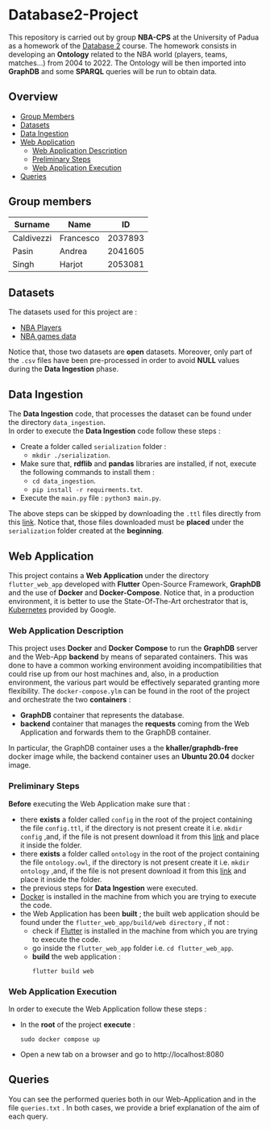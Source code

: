 # Database2-Project
This repository is carried out by group **NBA-CPS** at the University of Padua as a homework of the [Database 2](https://iiia.dei.unipd.it/education/database-2/) course.
The homework consists in developing an **Ontology** related to the NBA world (players, teams, matches...) from 2004 to 2022. The Ontology will be then imported
into **GraphDB** and some **SPARQL** queries will be run to obtain data.

## Overview ##
* [Group Members](#group-members)
* [Datasets](#datasets)
* [Data Ingestion](#data-ingestion)
* [Web Application](#web-application)
    * [Web Application Description](#web-application-description)
    * [Preliminary Steps](#preliminary-steps)
    * [Web Application Execution](#web-application-execution)
* [Queries](#queries)
    

## Group members ##
| Surname       | Name          | ID            |
| ------------- | ------------- | ------------- |
| Caldivezzi	| Francesco	    | 2037893	    |
| Pasin		    | Andrea	    | 2041605       |
| Singh	        | Harjot	    | 2053081	    |

## Datasets ##
The datasets used for this project are : 
* [NBA Players](https://www.kaggle.com/datasets/justinas/nba-players-data)
* [NBA games data](https://www.kaggle.com/datasets/nathanlauga/nba-games?select=games_details.csv)

Notice that, those two datasets are **open** datasets. Moreover, only part of the `.csv` files have been pre-processed in order to avoid **NULL** values during the **Data Ingestion** phase.

## Data Ingestion ##
The **Data Ingestion** code, that processes the dataset can be found under the directory `data_ingestion`.  
In order to execute the **Data Ingestion** code follow these steps :
- Create a folder called `serialization` folder : 
    - `mkdir ./serialization`.
- Make sure that, **rdflib** and **pandas** libraries are installed, if not, execute the following commands to install them :
    - `cd data_ingestion`.
    - `pip install -r requirments.txt`.
- Execute the `main.py` file : `python3 main.py`.

The above steps can be skipped by downloading the `.ttl` files directly from this [link](https://mega.nz/file/pFdgxRCJ#uzAVPhZT2zl6_ToRT9f_lNLKRltx3C4-JcobGIK_u2E).
Notice that, those files downloaded must be **placed** under the `serialization` folder created at the **beginning**.

## Web Application ##
This project contains a **Web Application** under the directory `flutter_web_app` developed with **Flutter** Open-Source Framework, **GraphDB** and the use of **Docker** and **Docker-Compose**.
Notice that, in a production environment, it is better to use the State-Of-The-Art orchestrator that is, [Kubernetes](https://kubernetes.io/) provided by Google.

### Web Application Description ###
This project uses **Docker** and **Docker Compose** to run the **GraphDB** server and the Web-App **backend** by means of separated containers. This was done to have a common working environment avoiding incompatibilities that could rise up from our host machines and, also, in a production environment, the various part would be effectively separated granting more flexibility.
The `docker-compose.ylm` can be found in the root of the project and orchestrate the two **containers** : 
- **GraphDB** container that represents the database.
- **backend** container that manages the **requests** coming from the Web Application and forwards them to the GraphDB container.

In particular, the GraphDB container uses a the **khaller/graphdb-free** docker image while, the backend container uses an **Ubuntu 20.04** docker image.

### Preliminary Steps ###
**Before** executing the Web Application make sure that :
- there **exists** a folder called `config` in the root of the project containing the file `config.ttl`, if the directory is not present create it i.e. `mkdir config` ,and, if the file is not present download it from this [link](https://mega.nz/file/kZcHyaQR#gBiyU2oQpGW2MjP9YRv3Tqg0GT2-QqosEzf1iXtqJ-c) and place it inside the folder.
- there **exists** a folder called `ontology` in the root of the project containing the file `ontology.owl`, if the directory is not present create it i.e. `mkdir ontology` ,and, if the file is not present download it from this [link](https://mega.nz/file/hZUCzarB#Ig2C30tArp5OKSoRYcmHzdH3rLK742F2UMAiHvTk_bI) and place it inside the folder.
- the previous steps for **Data Ingestion** were executed.
- [Docker](https://www.docker.com/) is installed in the machine from which you are trying to execute the code.
- the Web Application has been **built** ; the built web application should be found under the `flutter_web_app/build/web directory` , if not :
    - check if [Flutter](https://flutter.dev/) is installed in the machine from which you are trying to execute the code.
    - go inside the `flutter_web_app` folder i.e. `cd flutter_web_app`.
    - **build** the web application :
        ```
        flutter build web
        ```
### Web Application Execution ###
In order to execute the Web Application follow these steps :
- In the **root** of the project **execute** : 
    ```
    sudo docker compose up
    ```
- Open a new tab on a browser and go to http://localhost:8080

## Queries ##
You can see the performed queries both in our Web-Application and in the file `queries.txt` . In both cases, we provide a brief explanation of the aim of each query.